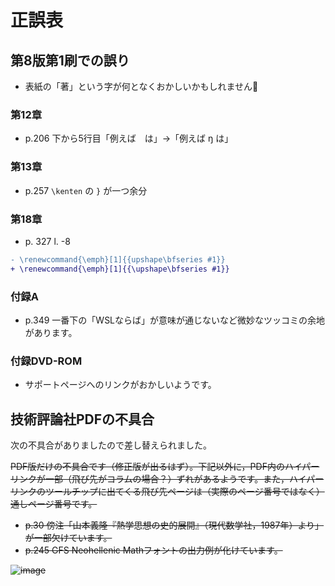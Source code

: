 # 正誤表

## 第8版第1刷での誤り

* 表紙の「著」という字が何となくおかしいかもしれません🤔

### 第12章

* p.206 下から5行目「例えば　は」→「例えば ŋ は」

### 第13章

* p.257 `\kenten` の `}` が一つ余分

### 第18章

* p. 327 l. -8
```diff
- \renewcommand{\emph}[1]{{upshape\bfseries #1}}
+ \renewcommand{\emph}[1]{{\upshape\bfseries #1}}
```

### 付録A

* p.349 一番下の「WSLならば」が意味が通じないなど微妙なツッコミの余地があります。

### 付録DVD-ROM

* サポートページへのリンクがおかしいようです。

## 技術評論社PDFの不具合

次の不具合がありましたので差し替えられました。

~~PDF版だけの不具合です（修正版が出るはず）。下記以外に，PDF内のハイパーリンクが一部（飛び先がコラムの場合？）ずれがあるようです。また，ハイパーリンクのツールチップに出てくる飛び先ページは（実際のページ番号ではなく）通しページ番号です。~~

* ~~p.30 傍注「山本義隆『熱学思想の史的展開』（現代数学社，1987年）より」が一部欠けています。~~
* ~~p.245 GFS Neohellenic Mathフォントの出力例が化けています。~~

~~![image](https://user-images.githubusercontent.com/3616498/101141239-5c170800-3657-11eb-9c05-8d1a46dfe4d6.png)~~
